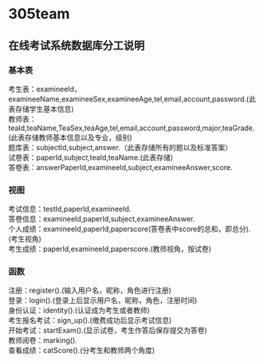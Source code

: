 # 305team
## 在线考试系统数据库分工说明
### 基本表
考生表：examineeId，examineeName,examineeSex,examineeAge,tel,email,account,password.(此表存储学生基本信息)   
教师表：teaId,teaName,TeaSex,teaAge,tel,email,account,password,major,teaGrade.(此表存储教师基本信息以及专业，级别)   
题库表：subjectId,subject,answer.（此表存储所有的题以及标准答案）   
试卷表：paperId,subject,teaId,teaName.(此表存储)   
答卷表：answerPaperId,examineeId,subject,examineeAnswer,score.   
### 视图
考试信息：testId,paperId,examineeId.   
答卷信息：examineeId,paperId,subject,examineeAnswer.   
个人成绩：examineeId,paperId,paperscore(答卷表中score的总和，即总分).(考生视角)   
考生成绩：paperId,examineeId,paperscore.(教师视角，按试卷)   
### 函数
注册：register().(输入用户名，昵称，角色进行注册)   
登录：login().(登录上后显示用户名，昵称，角色，注册时间)    
身份认证：identity().(认证成为考生或者教师)   
考生报名考试：sign_up().(缴费成功后显示考试信息)   
开始考试：startExam().(显示试卷，考生作答后保存提交为答卷)   
教师阅卷：marking().   
查看成绩：catScore().(分考生和教师两个角度)   







